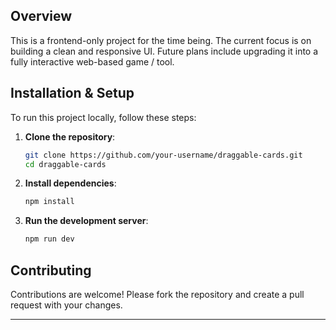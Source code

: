 ## Overview
This is a frontend-only project for the time being. The current focus is on building a clean and responsive UI. Future plans include upgrading it into a fully interactive web-based game / tool.

## Installation & Setup
To run this project locally, follow these steps:

1. **Clone the repository**:
   ```bash
   git clone https://github.com/your-username/draggable-cards.git
   cd draggable-cards
   ```

2. **Install dependencies**:
   ```bash
   npm install
   ```

3. **Run the development server**:
   ```bash
   npm run dev
   ```

## Contributing
Contributions are welcome! Please fork the repository and create a pull request with your changes.

---
